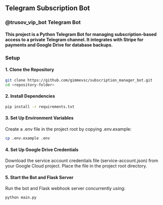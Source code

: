 ## Telegram Subscription Bot

### **@trusov_vip_bot Telegram Bot**

#### This project is a Python Telegram Bot for managing subscription-based access to a private Telegram channel. It integrates with Stripe for payments and Google Drive for database backups.

### Setup
#### 1. Clone the Repository
```bash
git clone https://github.com/gimmevsc/subscription_manager_bot.git
cd <repository-folder>
```

#### 2. Install Dependencies
````bash
pip install -r requirements.txt
````

#### 3. Set Up Environment Variables
Create a .env file in the project root by copying .env.example:
```bash
cp .env.example .env
```

#### 4. Set Up Google Drive Credentials
Download the service account credentials file (service-account.json) from your Google Cloud project.
Place the file in the project root directory.

#### 5. Start the Bot and Flask Server
Run the bot and Flask webhook server concurrently using:
```bash
python main.py
```
